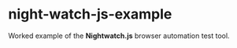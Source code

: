 night-watch-js-example
======================

Worked example of the <b>Nightwatch.js</b> browser automation test tool.